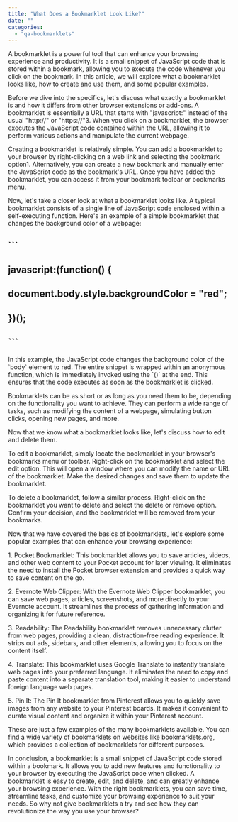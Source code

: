 ```yaml
---
title: "What Does a Bookmarklet Look Like?"
date: ""
categories: 
  - "qa-bookmarklets"
---
```


A bookmarklet is a powerful tool that can enhance your browsing experience and productivity. It is a small snippet of JavaScript code that is stored within a bookmark, allowing you to execute the code whenever you click on the bookmark. In this article, we will explore what a bookmarklet looks like, how to create and use them, and some popular examples.

Before we dive into the specifics, let's discuss what exactly a bookmarklet is and how it differs from other browser extensions or add-ons. A bookmarklet is essentially a URL that starts with "javascript:" instead of the usual "http://" or "https://"3. When you click on a bookmarklet, the browser executes the JavaScript code contained within the URL, allowing it to perform various actions and manipulate the current webpage.

Creating a bookmarklet is relatively simple. You can add a bookmarklet to your browser by right-clicking on a web link and selecting the bookmark option1. Alternatively, you can create a new bookmark and manually enter the JavaScript code as the bookmark's URL. Once you have added the bookmarklet, you can access it from your bookmark toolbar or bookmarks menu.

Now, let's take a closer look at what a bookmarklet looks like. A typical bookmarklet consists of a single line of JavaScript code enclosed within a self-executing function. Here's an example of a simple bookmarklet that changes the background color of a webpage:

## \`\`\`

## javascript:(function() {

## document.body.style.backgroundColor = "red";

## })();

## \`\`\`

In this example, the JavaScript code changes the background color of the \`body\` element to red. The entire snippet is wrapped within an anonymous function, which is immediately invoked using the \`()\` at the end. This ensures that the code executes as soon as the bookmarklet is clicked.

Bookmarklets can be as short or as long as you need them to be, depending on the functionality you want to achieve. They can perform a wide range of tasks, such as modifying the content of a webpage, simulating button clicks, opening new pages, and more.

Now that we know what a bookmarklet looks like, let's discuss how to edit and delete them.

To edit a bookmarklet, simply locate the bookmarklet in your browser's bookmarks menu or toolbar. Right-click on the bookmarklet and select the edit option. This will open a window where you can modify the name or URL of the bookmarklet. Make the desired changes and save them to update the bookmarklet.

To delete a bookmarklet, follow a similar process. Right-click on the bookmarklet you want to delete and select the delete or remove option. Confirm your decision, and the bookmarklet will be removed from your bookmarks.

Now that we have covered the basics of bookmarklets, let's explore some popular examples that can enhance your browsing experience:

1\. Pocket Bookmarklet: This bookmarklet allows you to save articles, videos, and other web content to your Pocket account for later viewing. It eliminates the need to install the Pocket browser extension and provides a quick way to save content on the go.

2\. Evernote Web Clipper: With the Evernote Web Clipper bookmarklet, you can save web pages, articles, screenshots, and more directly to your Evernote account. It streamlines the process of gathering information and organizing it for future reference.

3\. Readability: The Readability bookmarklet removes unnecessary clutter from web pages, providing a clean, distraction-free reading experience. It strips out ads, sidebars, and other elements, allowing you to focus on the content itself.

4\. Translate: This bookmarklet uses Google Translate to instantly translate web pages into your preferred language. It eliminates the need to copy and paste content into a separate translation tool, making it easier to understand foreign language web pages.

5\. Pin It: The Pin It bookmarklet from Pinterest allows you to quickly save images from any website to your Pinterest boards. It makes it convenient to curate visual content and organize it within your Pinterest account.

These are just a few examples of the many bookmarklets available. You can find a wide variety of bookmarklets on websites like bookmarklets.org, which provides a collection of bookmarklets for different purposes.

In conclusion, a bookmarklet is a small snippet of JavaScript code stored within a bookmark. It allows you to add new features and functionality to your browser by executing the JavaScript code when clicked. A bookmarklet is easy to create, edit, and delete, and can greatly enhance your browsing experience. With the right bookmarklets, you can save time, streamline tasks, and customize your browsing experience to suit your needs. So why not give bookmarklets a try and see how they can revolutionize the way you use your browser?
